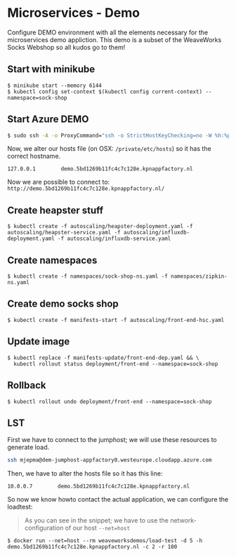 # Microservices - Demo

Configure DEMO environment with all the elements necessary for the microservices demo appliction. This demo is a subset of the WeaveWorks Socks Webshop so all kudos go to them!

## Start with minikube

```
$ minikube start --memory 6144
$ kubectl config set-context $(kubectl config current-context) --namespace=sock-shop
```

## Start Azure DEMO

```bash
$ sudo ssh -A -o ProxyCommand="ssh -o StrictHostKeyChecking=no -W %h:%p -q mjepma@dem-jumphost-appfactory0.westeurope.cloudapp.azure.com" mjepma@k8smaster0  -L 8079:ldap-ui.platform.svc.appfactory.local:80  -L 5516:xlrelease.platform.svc.appfactory.local:5516 -L 8081:jenkins.platform.svc.appfactory.local:80 -L 8083:nexus.platform.svc.appfactory.local:8081 -L 443:10.0.0.7:443 -L 80:10.0.0.7:80
```

Now, we alter our hosts file (on OSX: `/private/etc/hosts`) so it has the correct hostname.

```hosts
127.0.0.1        demo.5bd1269b11fc4c7c128e.kpnappfactory.nl
```

Now we are possible to connect to: `http://demo.5bd1269b11fc4c7c128e.kpnappfactory.nl/`

## Create heapster stuff

```
$ kubectl create -f autoscaling/heapster-deployment.yaml -f autoscaling/heapster-service.yaml -f autoscaling/influxdb-deployment.yaml -f autoscaling/influxdb-service.yaml
```

## Create namespaces

```
$ kubectl create -f namespaces/sock-shop-ns.yaml -f namespaces/zipkin-ns.yaml
```

## Create demo socks shop

```
$ kubectl create -f manifests-start -f autoscaling/front-end-hsc.yaml
```

## Update image

```
$ kubectl replace -f manifests-update/front-end-dep.yaml && \
  kubectl rollout status deployment/front-end --namespace=sock-shop
```

## Rollback

```
$ kubectl rollout undo deployment/front-end --namespace=sock-shop
```

## LST

First we have to connect to the jumphost; we will use these resources to generate load.

```bash
ssh mjepma@dem-jumphost-appfactory0.westeurope.cloudapp.azure.com
```

Then, we have to alter the hosts file so it has this line:

```
10.0.0.7        demo.5bd1269b11fc4c7c128e.kpnappfactory.nl
```

So now we know howto contact the actual application, we can configure the loadtest:

> As you can see in the snippet; we have to use the network-configuration of our host `--net=host`

```
$ docker run --net=host --rm weaveworksdemos/load-test -d 5 -h demo.5bd1269b11fc4c7c128e.kpnappfactory.nl -c 2 -r 100
```